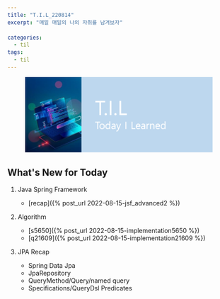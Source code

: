 ```yaml
---
title: "T.I.L_220814"
excerpt: "매일 매일의 나의 자취를 남겨보자"

categories:
  - til
tags:
  - til
---
```

<figure>
    <img src="/assets/images/til_image.png">
</figure>

## What's New for Today   
1. Java Spring Framework
    - [recap]({% post_url 2022-08-15-jsf_advanced2 %})
        

2. Algorithm
    - [s5650]({% post_url 2022-08-15-implementation5650 %})
    - [q21609]({% post_url 2022-08-15-implementation21609 %})

3. JPA Recap
    - Spring Data Jpa
    - JpaRepository
    - QueryMethod/Query/named query
    - Specifications/QueryDsl Predicates


  




